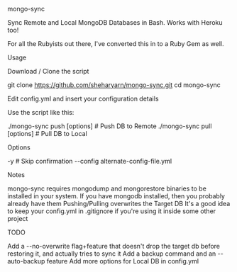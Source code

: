 mongo-sync


Sync Remote and Local MongoDB Databases in Bash. Works with Heroku too!

For all the Rubyists out there, I've converted this in to a Ruby Gem as well.


Usage


Download / Clone the script

git clone https://github.com/sheharyarn/mongo-sync.git
cd mongo-sync




Edit config.yml and insert your configuration details


Use the script like this:

 ./mongo-sync push [options]		# Push DB to Remote
 ./mongo-sync pull [options]		# Pull DB to Local




Options

 -y  # Skip confirmation
 --config alternate-config-file.yml





Notes


mongo-sync requires mongodump and mongorestore binaries to be installed in your system. If you have mongodb installed, then you probably already have them
Pushing/Pulling overwrites the Target DB
It's a good idea to keep your config.yml in .gitignore if you're using it inside some other project


TODO

Add a --no-overwrite flag+feature that doesn't drop the target db before restoring it, and actually tries to sync it
Add a backup command and an --auto-backup feature
Add more options for Local DB in config.yml
